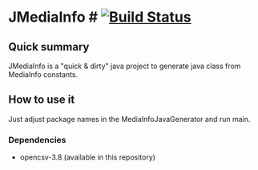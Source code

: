 # JMediaInfo # [![Build Status](https://travis-ci.org/welle/JMediaInfo.svg?branch=master)](https://travis-ci.org/welle/JMediaInfo)

## Quick summary ##

JMediaInfo is a "quick & dirty" java project to generate java class from MediaInfo constants. 

## How to use it ##

Just adjust package names in the MediaInfoJavaGenerator and run main.

### Dependencies ###

* opencsv-3.8 (available in this repository)
